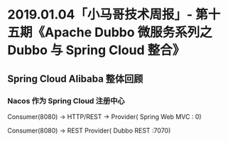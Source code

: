 # 2019.01.04「小马哥技术周报」- 第十五期《Apache Dubbo 微服务系列之 Dubbo 与 Spring Cloud 整合》







## Spring Cloud Alibaba 整体回顾 



### Nacos 作为 Spring Cloud 注册中心



Consumer(8080) -> HTTP/REST -> Provider( Spring Web MVC : 0)

Consumer(8080)  -> REST Provider( Dubbo REST :7070)